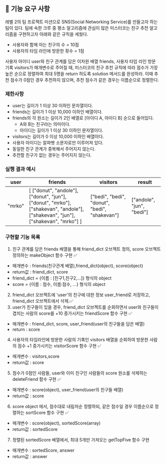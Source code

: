 ## 🚀 기능 요구 사항

레벨 2의 팀 프로젝트 미션으로 SNS(Social Networking Service)를 만들고자 하는 팀이 있다. 팀에 속한 크루 중 평소 알고리즘에 관심이 많은 미스터코는 친구 추천 알고리즘을 구현하고자 아래와 같은 규칙을 세웠다.
- 사용자와 함께 아는 친구의 수 = 10점 
- 사용자의 타임 라인에 방문한 횟수 = 1점

사용자 아이디 user와 친구 관계를 담은 이차원 배열 friends, 사용자 타임 라인 방문 기록 visitors가 매개변수로 주어질 때, 미스터코의 친구 추천 규칙에 따라 점수가 가장 높은 순으로 정렬하여 최대 5명을 return 하도록 solution 메서드를 완성하라. 이때 추천 점수가 0점인 경우 추천하지 않으며, 추천 점수가 같은 경우는 이름순으로 정렬한다.

### 제한사항

- user는 길이가 1 이상 30 이하인 문자열이다.
- friends는 길이가 1 이상 10,000 이하인 배열이다.
- friends의 각 원소는 길이가 2인 배열로 [아이디 A, 아이디 B] 순으로 들어있다.
  - A와 B는 친구라는 의미이다.
  - 아이디는 길이가 1 이상 30 이하인 문자열이다.
- visitors는 길이가 0 이상 10,000 이하인 배열이다.
- 사용자 아이디는 알파벳 소문자로만 이루어져 있다.
- 동일한 친구 관계가 중복해서 주어지지 않는다.
- 추천할 친구가 없는 경우는 주어지지 않는다.

### 실행 결과 예시

| user   | friends                                                                                                                         | visitors                                      | result                    |
| ------ | ------------------------------------------------------------------------------------------------------------------------------- | --------------------------------------------- | ------------------------- |
| "mrko" | [ ["donut", "andole"], ["donut", "jun"], ["donut", "mrko"], ["shakevan", "andole"], ["shakevan", "jun"], ["shakevan", "mrko"] ] | ["bedi", "bedi", "donut", "bedi", "shakevan"] | ["andole", "jun", "bedi"] |

### 구현할 기능 목록
1. 친구 관계를 담은 friends 배열을 통해 friend_dict 오브젝트 정의, score 오브젝트 정의하는 makeObject 함수 구현 :white_check_mark:
- 매개변수 : friends(친구관계 배열),friend_dict(object), score(object)
- return값 : friend_dict, score
- friend_dict = {이름 : [친구1,친구2,...]} 형식의 object
- score = {이름 : 점수, 이름:점수, ...} 형식의 object
2. friend_dict 오브젝트에 'user'의 친구에 대한 정보 user_friend로 저장하고, friend_dict 오브젝트에서 삭제.:white_check_mark:
3. user가 친구들이 있을 경우, friend_dict 오브젝트를 순회하면서 user와 친구들이 겹치는 사람의 score를 +10 증가시키는 friendScore 함수 구현 :white_check_mark:
- 매개변수 : friend_dict, score, user_friend(user의 친구들을 담은 배열)
- return : score
4. 사용자의 타임라인에 방문한 사람의 기록인 visitors 배열을 순회하여 방문한 사람의 점수 +1 증가시키는 visitorScore 함수 구현 :white_check_mark:
- 매개변수 : visitors,score
- return값 : score
5. 점수가 0점인 사람들, user와 이미 친구인 사람들의 score 원소를 삭제하는 deleteFriend 함수 구현 :white_check_mark:
- 매개변수 : score(object), user_friend(user의 친구들 배열)
- return값 : score
6. score object 에서, 점수대로 내림차순 정렬하되, 같은 점수일 경우 이름순으로 정렬하는 sortScore 함수 구현 :white_check_mark:
- 매개변수 : score(object), sortedScore(array)
- return값 : sortedScore
7. 정렬된 sortedScore 배열에서, 최대 5개만 가져오는 getTopFive 함수 구현
- 매개변수 : sortedScore, answer
- return값 : answer